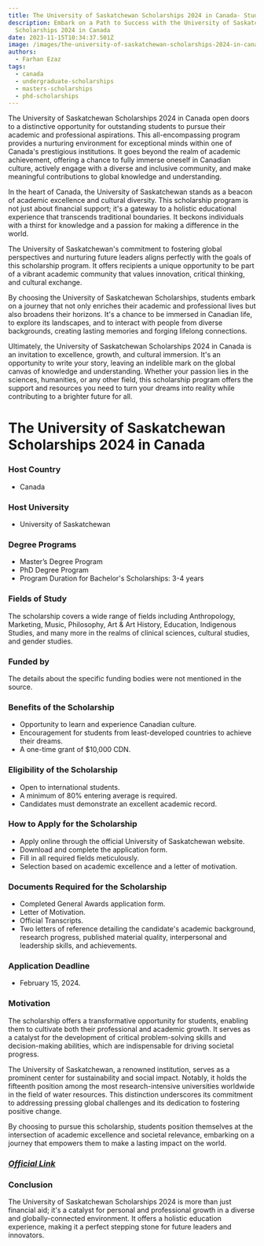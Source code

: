 ```yaml
---
title: The University of Saskatchewan Scholarships 2024 in Canada- Study in Canada
description: Embark on a Path to Success with the University of Saskatchewan
  Scholarships 2024 in Canada
date: 2023-11-15T10:34:37.501Z
image: /images/the-university-of-saskatchewan-scholarships-2024-in-canada-study-in-canada.png
authors:
  - Farhan Ezaz
tags:
  - canada
  - undergraduate-scholarships
  - masters-scholarships
  - phd-scholarships
---
```

The University of Saskatchewan Scholarships 2024 in Canada open doors to a distinctive opportunity for outstanding students to pursue their academic and professional aspirations. This all-encompassing program provides a nurturing environment for exceptional minds within one of Canada's prestigious institutions. It goes beyond the realm of academic achievement, offering a chance to fully immerse oneself in Canadian culture, actively engage with a diverse and inclusive community, and make meaningful contributions to global knowledge and understanding.

In the heart of Canada, the University of Saskatchewan stands as a beacon of academic excellence and cultural diversity. This scholarship program is not just about financial support; it's a gateway to a holistic educational experience that transcends traditional boundaries. It beckons individuals with a thirst for knowledge and a passion for making a difference in the world.

The University of Saskatchewan's commitment to fostering global perspectives and nurturing future leaders aligns perfectly with the goals of this scholarship program. It offers recipients a unique opportunity to be part of a vibrant academic community that values innovation, critical thinking, and cultural exchange.

By choosing the University of Saskatchewan Scholarships, students embark on a journey that not only enriches their academic and professional lives but also broadens their horizons. It's a chance to be immersed in Canadian life, to explore its landscapes, and to interact with people from diverse backgrounds, creating lasting memories and forging lifelong connections.

Ultimately, the University of Saskatchewan Scholarships 2024 in Canada is an invitation to excellence, growth, and cultural immersion. It's an opportunity to write your story, leaving an indelible mark on the global canvas of knowledge and understanding. Whether your passion lies in the sciences, humanities, or any other field, this scholarship program offers the support and resources you need to turn your dreams into reality while contributing to a brighter future for all.

# The University of Saskatchewan Scholarships 2024 in Canada

### **Host Country**

* Canada

### **Host University**

* University of Saskatchewan

### **Degree Programs**

* Master’s Degree Program
* PhD Degree Program
* Program Duration for Bachelor's Scholarships: 3-4 years

### **Fields of Study**

The scholarship covers a wide range of fields including Anthropology, Marketing, Music, Philosophy, Art & Art History, Education, Indigenous Studies, and many more in the realms of clinical sciences, cultural studies, and gender studies.

### **Funded by**

The details about the specific funding bodies were not mentioned in the source.

### **Benefits of the Scholarship**

* Opportunity to learn and experience Canadian culture.
* Encouragement for students from least-developed countries to achieve their dreams.
* A one-time grant of $10,000 CDN.

### **Eligibility of the Scholarship**

* Open to international students.
* A minimum of 80% entering average is required.
* Candidates must demonstrate an excellent academic record.

### **How to Apply for the Scholarship**

* Apply online through the official University of Saskatchewan website.
* Download and complete the application form.
* Fill in all required fields meticulously.
* Selection based on academic excellence and a letter of motivation.

### **Documents Required for the Scholarship**

* Completed General Awards application form.
* Letter of Motivation.
* Official Transcripts.
* Two letters of reference detailing the candidate's academic background, research progress, published material quality, interpersonal and leadership skills, and achievements.

### **Application Deadline**

* February 15, 2024.

### **Motivation**

The scholarship offers a transformative opportunity for students, enabling them to cultivate both their professional and academic growth. It serves as a catalyst for the development of critical problem-solving skills and decision-making abilities, which are indispensable for driving societal progress. 

The University of Saskatchewan, a renowned institution, serves as a prominent center for sustainability and social impact. Notably, it holds the fifteenth position among the most research-intensive universities worldwide in the field of water resources. This distinction underscores its commitment to addressing pressing global challenges and its dedication to fostering positive change. 

By choosing to pursue this scholarship, students position themselves at the intersection of academic excellence and societal relevance, embarking on a journey that empowers them to make a lasting impact on the world.

### *[O﻿fficial Link](https://admissions.usask.ca/money/search-awards.php?award=301371ES01)*

### **Conclusion**

The University of Saskatchewan Scholarships 2024 is more than just financial aid; it's a catalyst for personal and professional growth in a diverse and globally-connected environment. It offers a holistic education experience, making it a perfect stepping stone for future leaders and innovators.